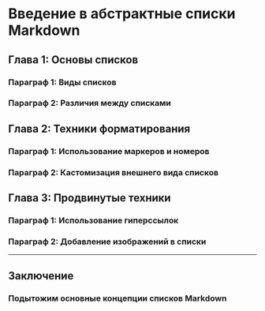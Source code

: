 ﻿# Введение в абстрактные списки Markdown

## Глава 1: Основы списков


### Параграф 1: Виды списков

### Параграф 2: Различия между списками


## Глава 2: Техники форматирования


### Параграф 1: Использование маркеров и номеров
### Параграф 2: Кастомизация внешнего вида списков
## Глава 3: Продвинутые техники

### Параграф 1: Использование гиперссылок
### Параграф 2: Добавление изображений в списки

---

## Заключение

### Подытожим основные концепции списков Markdown